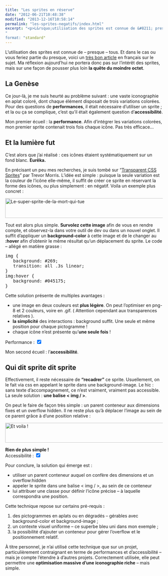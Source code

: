 ```yaml
---
title: "Les sprites en réserve"
date: "2012-06-21T10:48:38"
modified: "2013-12-16T10:58:14"
permalink: "les-sprites-negatifs/index.html"
excerpt: "<p>L&rsquo;utilisation des sprites est connue de &#8211; presque &#8211; tous. Et dans le cas ou vous feriez partie du presque, voici un très bon article en français sur le sujet. Ma réflexion aujourd&rsquo;hui ne portera donc pas sur l&rsquo;intérêt des sprites, mais sur une façon de pousser plus loin la quête du moindre octet. La [&hellip;] <a href="https://www.ffoodd.fr/les-sprites-negatifs/" aria-hidden="true">Lire la suite de «&nbsp;Les sprites en réserve&nbsp;» <span class="meta-nav">&rarr;</span></a></p>
"
format: "standard"
---
```

<p>L&rsquo;utilisation des sprites est connue de &#8211; presque &#8211; tous. Et dans le cas ou vous feriez partie du presque, voici un <a href="http://www.alsacreations.com/tuto/lire/1068-sprites-css-background-position.html" target="_blank">très bon article</a> en français sur le sujet. Ma réflexion aujourd&rsquo;hui ne portera donc pas sur l&rsquo;intérêt des sprites, mais sur une façon de pousser plus loin <strong>la quête du moindre octet</strong>.</p>
<h2>La Genèse</h2>
<p>Ce jour-là, je me suis heurté au problème suivant : une vaste iconographie en aplat coloré, dont chaque élément disposait de trois variations colorées. Pour des questions de <strong>performances</strong>, il était nécessaire d&rsquo;utiliser un sprite ; et la ou ça se complique, c&rsquo;est qu&rsquo;il était également question d&rsquo;<strong>accessibilité</strong>.</p>
<p>Mon premier écueil : la <strong>performance</strong>. Afin d&rsquo;intégrer les variations colorées, mon premier sprite contenait trois fois chaque icône. Pas très efficace…</p>
<h2>Et la lumière fut</h2>
<p>C&rsquo;est alors que j&rsquo;ai réalisé : ces icônes étaient systématiquement sur un fond blanc. <strong>Eurêka.</strong></p>
<p>En précisant un peu mes recherches, je suis tombé sur “<a href="http://coding.smashingmagazine.com/2010/10/31/transparent-css-sprites/" target="_blank">Transparent CSS Sprites</a>” par Trevor Morris. L&rsquo;idée est simple : puisque la seule variation est la couleur de l&rsquo;icône elle-même, il suffit de créer ce sprite en réservant la forme des icônes, ou plus simplement : en négatif. Voila un exemple plus concret :</p>
<p><img loading="lazy" decoding="async" class="alignnone size-full wp-image-637" title="Alors, heureux ?" alt="Le-super-sprite-de-la-mort-qui-tue" src="/images/2012/06/sprite.png" width="529" height="63" /></p>
<p>Tout est alors plus simple. <strong>Survolez cette image</strong> afin de vous en rendre compte, et observez-la dans votre outil de dev ou dans un nouvel onglet. Il suffit d&rsquo;appliquer un <strong>background-color</strong> à cette image et de le changer au <strong>:hover</strong> afin d&rsquo;obtenir le même résultat qu&rsquo;un déplacement du sprite. Le code &#8211; allégé en matière grasse :</p>
<pre>img { 
   background: #269;
   transition: all .3s linear;
}
img:hover { 
   background: #045175;
}</pre>
<p>Cette solution présente de multiples avantages :</p>
<ul>
<li>une image en deux couleurs est <strong>plus légère</strong>. On peut l&rsquo;optimiser en png-8 et 2 couleurs, voire en .gif. ( Attention cependant aux transparences relatives ).</li>
<li><strong>la simplicité</strong> des interactions : background suffit. Une seule et même position pour chaque pictogramme !</li>
<li>chaque icône n&rsquo;est présente qu&rsquo;<strong>une seule fois</strong> !</li>
</ul>
<p><label for="performance">Performance </label> : <input id="performance" type="checkbox" checked="checked" /></p>
<p>Mon second écueil : l&rsquo;<strong>accessibilité</strong>.</p>
<h2>Qui dit sprite dit sprite</h2>
<p>Effectivement, il reste nécessaire de <strong>“recadrer”</strong> ce sprite. Usuellement, on le fait via css en appelant le sprite dans une background-image. Le hic : sans texte d&rsquo;accompagnement, ce n&rsquo;est vraiment, vraiment pas accessible. La seule solution : <strong>une balise &lt; img / &gt;</strong>.</p>
<p>On peut le faire de façon très simple : un parent conteneur aux dimensions fixes et un overflow hidden. Il ne reste plus qu&rsquo;à déplacer l&rsquo;image au sein de ce parent grâce à d&rsquo;une position relative :</p>
<div id="clip"><img loading="lazy" decoding="async" class="alignnone size-full wp-image-637" title="Le-super-sprite-de-la-mort-qui-tue" alt="Et voila !" src="/images/2012/06/sprite.png" width="529" height="63" /></div>
<p><strong>Rien de plus simple !</strong><br />
<label for="accessibilité">Accessibilité </label> : <input id="accessibilité" type="checkbox" checked="checked" /></p>
<p>Pour conclure, la solution qui émerge est :</p>
<ul>
<li>utiliser un parent conteneur auquel on confère des dimensions et un overflow:hidden</li>
<li>appeler le sprite dans une balise &lt; img / &gt;, au sein de ce conteneur</li>
<li>lui attribuer une classe pour définir l&rsquo;icône précise &#8211; à laquelle correspondra une position.</li>
</ul>
<p>Cette technique repose sur certains pré-requis :</p>
<ol>
<li>des pictogrammes en aplats ou en dégradés &#8211; gérables avec background-color et background-image ;</li>
<li>un contexte visuel uniforme &#8211; ce superbe bleu uni dans mon exemple ;</li>
<li>la possibilité d&rsquo;ajouter un conteneur pour gérer l&rsquo;overflow et le positionnement relatif.</li>
</ol>
<p>À titre personnel, je n&rsquo;ai utilisé cette technique que sur un projet, particulièrement contraignant en terme de performances et d&rsquo;accessibilité &#8211; mais je compte l&rsquo;étendre à d&rsquo;autres projets. Correctement utilisée, elle peut permettre une <strong>optimisation massive d&rsquo;une iconographie riche</strong> &#8211; mais simple.</p>
